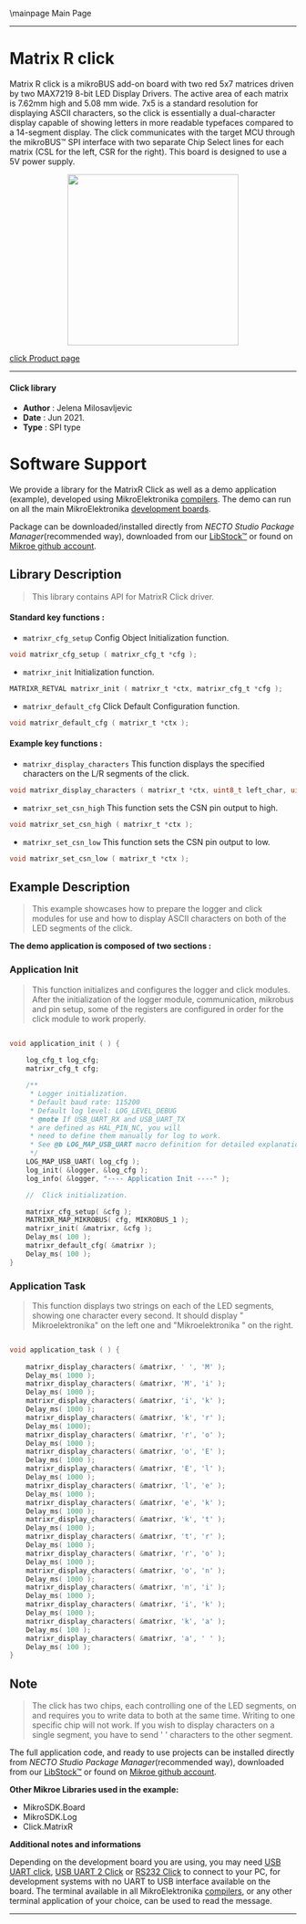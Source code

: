 \mainpage Main Page

---
# Matrix R click

Matrix R click is a mikroBUS add-on board with two red 5x7 matrices driven by two MAX7219 8-bit LED Display Drivers. The active area of each matrix is 7.62mm high and 5.08 mm wide. 7x5 is a standard resolution for displaying ASCII characters, so the click is essentially a dual-character display capable of showing letters in more readable typefaces compared to a 14-segment display. The click communicates with the target MCU through the mikroBUS:tm: SPI interface with two separate Chip Select lines for each matrix (CSL for the left, CSR for the right). This board is designed to use a 5V power supply.

<p align="center">
  <img src="https://download.mikroe.com/images/click_for_ide/matrixr_click.png" height=300px>
</p>

[click Product page](https://www.mikroe.com/matrix-r-click)

---


#### Click library

- **Author**        : Jelena Milosavljevic
- **Date**          : Jun 2021.
- **Type**          : SPI type


# Software Support

We provide a library for the MatrixR Click
as well as a demo application (example), developed using MikroElektronika
[compilers](https://www.mikroe.com/necto-studio).
The demo can run on all the main MikroElektronika [development boards](https://www.mikroe.com/development-boards).

Package can be downloaded/installed directly from *NECTO Studio Package Manager*(recommended way), downloaded from our [LibStock&trade;](https://libstock.mikroe.com) or found on [Mikroe github account](https://github.com/MikroElektronika/mikrosdk_click_v2/tree/master/clicks).

## Library Description

> This library contains API for MatrixR Click driver.

#### Standard key functions :

- `matrixr_cfg_setup` Config Object Initialization function.
```c
void matrixr_cfg_setup ( matrixr_cfg_t *cfg );
```

- `matrixr_init` Initialization function.
```c
MATRIXR_RETVAL matrixr_init ( matrixr_t *ctx, matrixr_cfg_t *cfg );
```

- `matrixr_default_cfg` Click Default Configuration function.
```c
void matrixr_default_cfg ( matrixr_t *ctx );
```

#### Example key functions :

- `matrixr_display_characters` This function displays the specified characters on the L/R segments of the click.
```c
void matrixr_display_characters ( matrixr_t *ctx, uint8_t left_char, uint8_t right_char );
```

- `matrixr_set_csn_high` This function sets the CSN pin output to high.
```c
void matrixr_set_csn_high ( matrixr_t *ctx );
```

- `matrixr_set_csn_low` This function sets the CSN pin output to low.
```c
void matrixr_set_csn_low ( matrixr_t *ctx );
```

## Example Description

> This example showcases how to prepare the logger and click modules for use and how to display ASCII characters on both of the LED segments of the click.

**The demo application is composed of two sections :**

### Application Init

> This function initializes and configures the logger and click modules. After the initialization of the logger module, communication, mikrobus and pin setup, some of the registers are configured in order for the click module to work properly.

```c

void application_init ( ) {
   
    log_cfg_t log_cfg;
    matrixr_cfg_t cfg;

    /** 
     * Logger initialization.
     * Default baud rate: 115200
     * Default log level: LOG_LEVEL_DEBUG
     * @note If USB_UART_RX and USB_UART_TX 
     * are defined as HAL_PIN_NC, you will 
     * need to define them manually for log to work. 
     * See @b LOG_MAP_USB_UART macro definition for detailed explanation.
     */
    LOG_MAP_USB_UART( log_cfg );
    log_init( &logger, &log_cfg );
    log_info( &logger, "---- Application Init ----" );

    //  Click initialization.

    matrixr_cfg_setup( &cfg );
    MATRIXR_MAP_MIKROBUS( cfg, MIKROBUS_1 );
    matrixr_init( &matrixr, &cfg );
    Delay_ms( 100 );
    matrixr_default_cfg( &matrixr );
    Delay_ms( 100 );
}

```

### Application Task

> This function displays two strings on each of the LED segments, showing one character every second. It should display " Mikroelektronika" on the left one and "Mikroelektronika " on the right.

```c

void application_task ( ) {
   
    matrixr_display_characters( &matrixr, ' ', 'M' );
    Delay_ms( 1000 );
    matrixr_display_characters( &matrixr, 'M', 'i' );
    Delay_ms( 1000 );
    matrixr_display_characters( &matrixr, 'i', 'k' );
    Delay_ms( 1000 );
    matrixr_display_characters( &matrixr, 'k', 'r' );
    Delay_ms( 1000);
    matrixr_display_characters( &matrixr, 'r', 'o' );
    Delay_ms( 1000 );
    matrixr_display_characters( &matrixr, 'o', 'E' );
    Delay_ms( 1000 );
    matrixr_display_characters( &matrixr, 'E', 'l' );
    Delay_ms( 1000 );
    matrixr_display_characters( &matrixr, 'l', 'e' );
    Delay_ms( 1000 );
    matrixr_display_characters( &matrixr, 'e', 'k' );
    Delay_ms( 1000 );
    matrixr_display_characters( &matrixr, 'k', 't' );
    Delay_ms( 1000 );
    matrixr_display_characters( &matrixr, 't', 'r' );
    Delay_ms( 1000 );
    matrixr_display_characters( &matrixr, 'r', 'o' );
    Delay_ms( 1000 );
    matrixr_display_characters( &matrixr, 'o', 'n' );
    Delay_ms( 1000 );
    matrixr_display_characters( &matrixr, 'n', 'i' );
    Delay_ms( 1000 );
    matrixr_display_characters( &matrixr, 'i', 'k' );
    Delay_ms( 1000 );
    matrixr_display_characters( &matrixr, 'k', 'a' );
    Delay_ms( 100 );
    matrixr_display_characters( &matrixr, 'a', ' ' );
    Delay_ms( 100 );
}

```

## Note

> The click has two chips, each controlling one of the LED segments, on and requires you to write data to both at the same time. Writing to one specific chip will not work. If you wish to display characters on a single segment, you have to send ' ' characters to the other segment.

The full application code, and ready to use projects can be installed directly from *NECTO Studio Package Manager*(recommended way), downloaded from our [LibStock&trade;](https://libstock.mikroe.com) or found on [Mikroe github account](https://github.com/MikroElektronika/mikrosdk_click_v2/tree/master/clicks).

**Other Mikroe Libraries used in the example:**

- MikroSDK.Board
- MikroSDK.Log
- Click.MatrixR

**Additional notes and informations**

Depending on the development board you are using, you may need
[USB UART click](http://shop.mikroe.com/usb-uart-click),
[USB UART 2 Click](http://shop.mikroe.com/usb-uart-2-click) or
[RS232 Click](http://shop.mikroe.com/rs232-click) to connect to your PC, for
development systems with no UART to USB interface available on the board. The
terminal available in all MikroElektronika
[compilers](http://shop.mikroe.com/compilers), or any other terminal application
of your choice, can be used to read the message.

---
